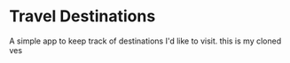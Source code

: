 # Travel Destinations

A simple app to keep track of destinations I'd like to visit.
this is my cloned ves
